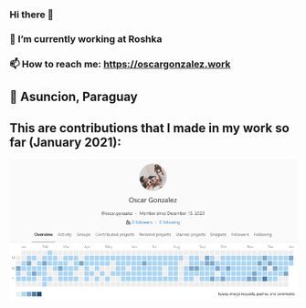 ### Hi there 👋

### 🔭 I’m currently working at Roshka
### 📫 How to reach me: https://oscargonzalez.work
## 📍 Asuncion, Paraguay
## This are contributions that I made in my work so far (January 2021):
![contributions](https://github.com/OscarGonzalez97/OscarGonzalez97/blob/main/contrib.jpg?raw=true)
